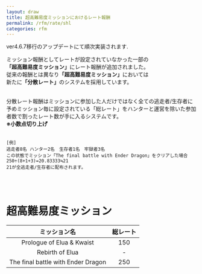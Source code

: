 ```yaml
---
layout: draw
title: 超高難易度ミッションにおけるレート報酬
permalink: /rfm/rate/shl
categories: rfm
---
```

<p class="alert alert-error">ver4.6.7移行のアップデートにて順次実装されます.</p>

ミッション報酬としてレートが設定されていなかった一部の<br>
<strong>「超高難易度ミッション」</strong>にレート報酬が追加されました。<br>
従来の報酬とは異なり<strong>「超高難易度ミッション」</strong>においては<br>
新たに<strong>「分散レート」</strong>のシステムを採用しています。<br>
<br>

分散レート報酬はミッションに参加した人だけではなく全ての逃走者/生存者に<br>
予めミッション毎に設定されている「総レート」をハンターと運営を除いた参加者数で割ったレート数が手に入るシステムです。<br>
<strong>※小数点切り上げ</strong><br>
<br>
```
[例]
逃走者8名 ハンター2名　生存者1名　牢獄者3名
この状態でミッション「The final battle with Ender Dragon」をクリアした場合
250÷(8+1+3)=20.83333≒21
21が全逃走者/生存者に配布されます。
```
<br><br>
# 超高難易度ミッション  
  
|ミッション名| 総レート |
| :-----------: |:-------------:|
| Prologue of Elua & Kwaist | 150 |
| Rebirth of Elua | - |
| The final battle with Ender Dragon | 250 |

